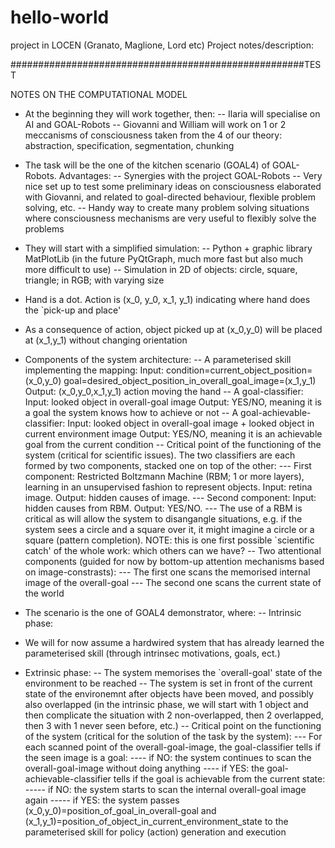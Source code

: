 # hello-world
project in LOCEN (Granato, Maglione, Lord etc)
Project notes/description:

#####################################################TEST

NOTES ON THE COMPUTATIONAL MODEL

- At the beginning they will work together, then:
-- Ilaria will specialise on AI and GOAL-Robots
-- Giovanni and William will work on 1 or 2 meccanisms of consciousness taken from the 4 of our theory: abstraction, specification, segmentation, chunking
- The task will be the one of the kitchen scenario (GOAL4) of GOAL-Robots. Advantages:
-- Synergies with the project GOAL-Robots
-- Very nice set up to test some preliminary ideas on consciousness elaborated with Giovanni, and related to goal-directed behaviour, flexible problem solving, etc.
-- Handy way to create many problem solving situations where consciousness mechanisms are very useful to flexibly solve the problems
- They will start with a simplified simulation:
-- Python + graphic library MatPlotLib (in the future PyQtGraph, much more fast but also much more difficult to use)
-- Simulation in 2D of objects: circle, square, triangle; in RGB; with varying size
- Hand is a dot. Action is  (x_0, y_0, x_1, y_1) indicating where hand does the `pick-up and place'
- As a consequence of action, object picked up at (x_0,y_0) will be placed at (x_1,y_1) without changing orientation

- Components of the system architecture:
-- A parameterised skill implementing the mapping:
      Input: condition=current_object_position=(x_0,y_0)
                 goal=desired_object_position_in_overall_goal_image=(x_1,y_1)
      Output: (x_0,y_0,x_1,y_1) action moving the hand
-- A goal-classifier:
      Input: looked object in overall-goal image
      Output: YES/NO, meaning it is a goal the system knows how to achieve or not
-- A goal-achievable-classifier:
      Input: looked object in overall-goal image +  looked object in current environment image
      Output: YES/NO, meaning it is an achievable goal from the current condition
-- Critical point of the functioning of the system (critical for scientific issues). The two classifiers are each formed by two components, stacked one on top of the other:
--- First component: Restricted Boltzmann Machine (RBM; 1 or more layers), learning in an unsupervised fashion to represent objects. Input: retina image. Output: hidden causes of image.
--- Second component: Input: hidden causes from RBM. Output: YES/NO.
--- The use of  a RBM is critical as will allow the system to disangangle situations, e.g. if the system sees a circle and a square over it, it might imagine a circle or a square (pattern completion). NOTE: this is one first possible `scientific catch' of the whole work: which others can we have?
-- Two attentional components (guided for now by bottom-up attention mechanisms based on image-constrasts):
--- The first one scans the memorised internal image of the overall-goal
--- The second one scans the current state of the world

- The scenario is the one of GOAL4 demonstrator, where:
-- Intrinsic phase:
- We will for now assume a hardwired system that has already learned the parameterised skill (through intrinsec motivations, goals, ect.)
- Extrinsic phase:
-- The system memorises the `overall-goal' state of the environment to be reached
-- The system is set in front of the current state of the environemnt after objects have been moved, and possibly also overlapped (in the intrinsic phase, we will start with 1 object and then complicate the situation with 2 non-overlapped, then 2 overlapped, then 3 with 1 never seen before, etc.)
-- Critical point on the functioning of the system (critical for the solution of the task by the system):
--- For each scanned point of the overall-goal-image, the goal-classifier tells if the seen image is a goal:
---- if NO: the system continues to scan the overall-goal-image without doing anything
---- if YES: the goal-achievable-classifier tells if the goal is achievable from the current state:
----- if NO: the system starts to scan the internal overall-goal image again
----- if YES: the system passes (x_0,y_0)=position_of_goal_in_overall-goal and (x_1,y_1)=position_of_object_in_current_environment_state to the parameterised skill for policy (action) generation and execution
